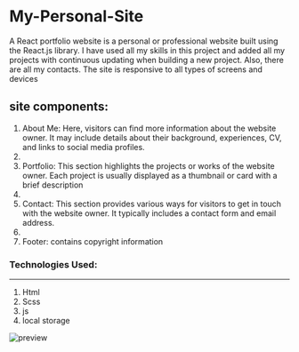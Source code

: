# My-Personal-Site

A React portfolio website is a personal or professional website built using the React.js library. I have used all my skills in this project and added all my projects with continuous updating when building a new project. Also, there are all my contacts. The site is responsive to all types of screens and devices 


## site components:

1. About Me: Here, visitors can find more information about the website owner. It may include details about their background, experiences, CV, and links to social media profiles.
2. 
3. Portfolio: This section highlights the projects or works of the website owner. Each project is usually displayed as a thumbnail or card with a brief description
4. 
5. Contact: This section provides various ways for visitors to get in touch with the website owner. It typically includes a contact form and email address.
6. 
7. Footer: contains copyright information

### Technologies Used:

---

1. Html
2. Scss
3. js
4. local storage

![preview](https://i.imgur.com/B3aUfN7.png)

